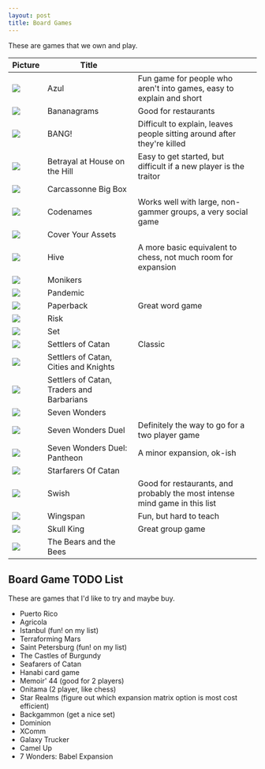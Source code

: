 ```yaml
---
layout: post
title: Board Games
---
```


These are games that we own and play.

| Picture                                                            | Title                                     |                                                                            |
| ------------------------------------------------------------------ | ----------------------------------------- | -------------------------------------------------------------------------- |
| ![](/public/images/board-games/azul.jpg)                           | Azul                                      | Fun game for people who aren't into games, easy to explain and short       |
| ![](/public/images/board-games/bananagrams.png)                    | Bananagrams                               | Good for restaurants                                                       |
| ![](/public/images/board-games/bang.jpeg)                          | BANG!                                     | Difficult to explain, leaves people sitting around after they're killed    |
| ![](/public/images/board-games/betrayal-at-house-on-the-hill.jpeg) | Betrayal at House on the Hill             | Easy to get started, but difficult if a new player is the traitor          |
| ![](/public/images/board-games/carcassonne-big-box.png)            | Carcassonne Big Box                       |                                                                            |
| ![](/public/images/board-games/codenames.jpeg)                     | Codenames                                 | Works well with large, non-gammer groups, a very social game               |
| ![](/public/images/board-games/cover-your-assets.jpeg)             | Cover Your Assets                         |                                                                            |
| ![](/public/images/board-games/hive.jpeg)                          | Hive                                      | A more basic equivalent to chess, not much room for expansion              |
| ![](/public/images/board-games/monikers.png)                       | Monikers                                  |                                                                            |
| ![](/public/images/board-games/pandemic.jpeg)                      | Pandemic                                  |                                                                            |
| ![](/public/images/board-games/paperback.jpeg)                     | Paperback                                 | Great word game                                                            |
| ![](/public/images/board-games/risk.jpeg)                          | Risk                                      |                                                                            |
| ![](/public/images/board-games/set.jpeg)                           | Set                                       |                                                                            |
| ![](/public/images/board-games/settlers-of-catan.jpeg)             | Settlers of Catan                         | Classic                                                                    |
| ![](/public/images/board-games/cities-and-knights.jpeg)            | Settlers of Catan, Cities and Knights     |                                                                            |
| ![](/public/images/board-games/traders-and-barbarians.jpeg)        | Settlers of Catan, Traders and Barbarians |                                                                            |
| ![](/public/images/board-games/seven-wonders.jpeg)                 | Seven Wonders                             |                                                                            |
| ![](/public/images/board-games/seven-wonders-duel.jpeg)            | Seven Wonders Duel                        | Definitely the way to go for a two player game                             |
| ![](/public/images/board-games/seven-wonders-duel-pantheon.jpeg)   | Seven Wonders Duel: Pantheon              | A minor expansion, ok-ish                                                  |
| ![](/public/images/board-games/starfarers-of-catan.jpeg)           | Starfarers Of Catan                       |                                                                            |
| ![](/public/images/board-games/swish.jpeg)                         | Swish                                     | Good for restaurants, and probably the most intense mind game in this list |
| ![](/public/images/board-games/wingspan.jpeg)                      | Wingspan                                  | Fun, but hard to teach                                                     |
| ![](/public/images/board-games/skull-king.jpeg)                    | Skull King                                | Great group game                                                           |
| ![](/public/images/board-games/bears-and-the-bees.jpeg)            | The Bears and the Bees                    |                                                                            |



## Board Game TODO List

These are games that I'd like to try and maybe buy.

* Puerto Rico
* Agricola
* Istanbul (fun! on my list)
* Terraforming Mars
* Saint Petersburg (fun! on my list)
* The Castles of Burgundy
* Seafarers of Catan
* Hanabi card game
* Memoir' 44 (good for 2 players)
* Onitama (2 player, like chess)
* Star Realms (figure out which expansion matrix option is most cost efficient)
* Backgammon (get a nice set)
* Dominion
* XComm
* Galaxy Trucker
* Camel Up
* 7 Wonders: Babel Expansion
